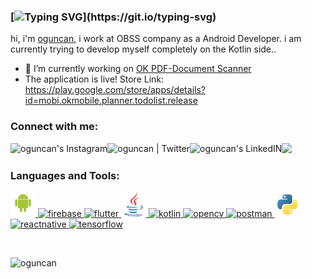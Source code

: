 ### [![Typing SVG](https://readme-typing-svg.herokuapp.com?size=18&duration=4000&&vCenter=true&lines=Hello%2C+Im+Og%C3%BCn!)](https://git.io/typing-svg)

hi, i'm [oguncan](https://github.com/oguncan), i work at OBSS company as a Android Developer. i am currently trying to develop myself completely on the Kotlin side..

- 🔭 I’m currently working on [OK PDF-Document Scanner](https://github.com/oguncan/PDFScanner_DocumentScanner) 
- The application is live! Store Link: https://play.google.com/store/apps/details?id=mobi.okmobile.planner.todolist.release

<h3 align="left">Connect with me:</h3>
<p align="left">
  
<a href="https://www.instagram.com/oguncanky/">
  <img align="left" alt="oguncan's Instagram"  src="https://img.shields.io/badge/instagram-E4405F.svg?style=for-the-badge&logo=instagram&logoColor=white" />
</a>
<a href="https://twitch.tv/ogunac"><img src="https://img.shields.io/badge/twitch-9146FF.svg?style=for-the-badge&logo=twitch&logoColor=white"/></a>
<a href="https://twitter.com/ogunackaya">
  <img align="left" alt="oguncan | Twitter" src="https://img.shields.io/badge/twitter-1DA1F2.svg?style=for-the-badge&logo=twitter&logoColor=white" />
</a>
<a href="https://www.linkedin.com/in/oguncankaya/">
  <img align="left" alt="oguncan's LinkedIN" src="https://img.shields.io/badge/linkedin-0077B5.svg?style=for-the-badge&logo=linkedin&logoColor=white" />
</a>
</p>

<h3 align="left">Languages and Tools:</h3>
<p align="left"> <a href="https://developer.android.com" target="_blank" rel="noreferrer"> <img src="https://raw.githubusercontent.com/devicons/devicon/master/icons/android/android-original-wordmark.svg" alt="android" width="40" height="40"/> </a> <a href="https://firebase.google.com/" target="_blank" rel="noreferrer"> <img src="https://www.vectorlogo.zone/logos/firebase/firebase-icon.svg" alt="firebase" width="40" height="40"/> </a> <a href="https://flutter.dev" target="_blank" rel="noreferrer"> <img src="https://www.vectorlogo.zone/logos/flutterio/flutterio-icon.svg" alt="flutter" width="40" height="40"/> </a> <a href="https://www.java.com" target="_blank" rel="noreferrer"> <img src="https://raw.githubusercontent.com/devicons/devicon/master/icons/java/java-original.svg" alt="java" width="40" height="40"/> </a> <a href="https://kotlinlang.org" target="_blank" rel="noreferrer"> <img src="https://www.vectorlogo.zone/logos/kotlinlang/kotlinlang-icon.svg" alt="kotlin" width="40" height="40"/> </a> <a href="https://opencv.org/" target="_blank" rel="noreferrer"> <img src="https://www.vectorlogo.zone/logos/opencv/opencv-icon.svg" alt="opencv" width="40" height="40"/> </a> <a href="https://postman.com" target="_blank" rel="noreferrer"> <img src="https://www.vectorlogo.zone/logos/getpostman/getpostman-icon.svg" alt="postman" width="40" height="40"/> </a> <a href="https://www.python.org" target="_blank" rel="noreferrer"> <img src="https://raw.githubusercontent.com/devicons/devicon/master/icons/python/python-original.svg" alt="python" width="40" height="40"/> </a> <a href="https://reactnative.dev/" target="_blank" rel="noreferrer"> <img src="https://reactnative.dev/img/header_logo.svg" alt="reactnative" width="40" height="40"/> </a> <a href="https://www.tensorflow.org" target="_blank" rel="noreferrer"> <img src="https://www.vectorlogo.zone/logos/tensorflow/tensorflow-icon.svg" alt="tensorflow" width="40" height="40"/> </a> </p>

<br />

<p align="left"> <img src="https://github-readme-stats.vercel.app/api?username=oguncan&include_all_commits=true&theme=radical&show_icons=true" alt="oguncan" />
